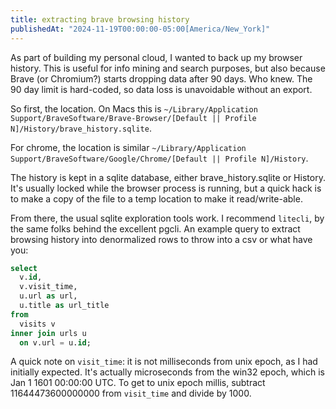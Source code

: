 ```yaml
---
title: extracting brave browsing history
publishedAt: "2024-11-19T00:00:00-05:00[America/New_York]"
---
```


As part of building my personal cloud, I wanted to back up my browser history. This is useful for info mining and search
purposes, but also because Brave (or Chromium?) starts dropping data after 90 days. Who knew. The 90 day limit is
hard-coded, so data loss is unavoidable without an export.

So first, the location. On Macs this is `~/Library/Application Support/BraveSoftware/Brave-Browser/[Default || Profile N]/History/brave_history.sqlite`.

For chrome, the location is similar `~/Library/Application Support/BraveSoftware/Google/Chrome/[Default || Profile N]/History`.

The history is kept in a sqlite database, either brave_history.sqlite or History. It's usually locked while the browser
process is running, but a quick hack is to make a copy of the file to a temp location to make it read/write-able.

From there, the usual sqlite exploration tools work. I recommend `litecli`, by the same folks behind the excellent pgcli.
An example query to extract browsing history into denormalized rows to throw into a csv or what have you:

```sql
select
  v.id,
  v.visit_time,
  u.url as url,
  u.title as url_title
from
  visits v
inner join urls u
  on v.url = u.id;
```

A quick note on `visit_time`: it is not milliseconds from unix epoch, as I had initially expected. It's actually
microseconds from the win32 epoch, which is Jan 1 1601 00:00:00 UTC. To get to unix epoch millis, subtract
11644473600000000 from `visit_time` and divide by 1000.
